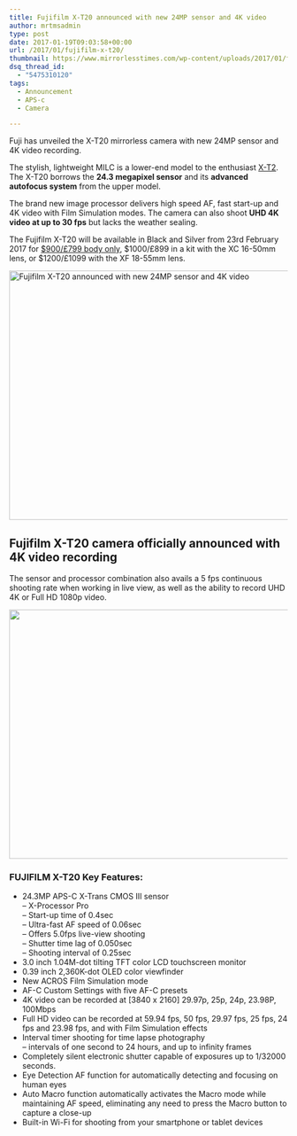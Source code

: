 ```yaml
---
title: Fujifilm X-T20 announced with new 24MP sensor and 4K video
author: mrtmsadmin
type: post
date: 2017-01-19T09:03:58+00:00
url: /2017/01/fujifilm-x-t20/
thumbnail: https://www.mirrorlesstimes.com/wp-content/uploads/2017/01/fujifilm-x-t20-front.jpg
dsq_thread_id:
  - "5475310120"
tags:
  - Announcement
  - APS-c
  - Camera

---
```

Fuji has unveiled the X-T20 mirrorless camera with new 24MP sensor and 4K video recording.

The stylish, lightweight MILC is a lower-end model to the enthusiast [X-T2][1]. The X-T20 borrows the **24.3 megapixel sensor** and its **advanced autofocus system** from the upper model.

The brand new image processor delivers high speed AF, fast start-up and 4K video with Film Simulation modes. The camera can also shoot **UHD 4K video at up to 30 fps** but lacks the weather sealing.

The Fujifilm X-T20 will be available in Black and Silver from 23rd February 2017 for <a href="http://amzn.to/2jBKRGs" target="_blank">$900/£799 body only</a>, $1000/£899 in a kit with the XC 16-50mm lens, or $1200/£1099 with the XF 18-55mm lens.<!--more-->

[<img class="aligncenter wp-image-924 size-full" title="Fujifilm X-T20 announced with new 24MP sensor and 4K video" src="https://i0.wp.com/www.mirrorlesstimes.com/wp-content/uploads/2017/01/fujifilm-x-t20-back.jpg?resize=600%2C450&#038;ssl=1" alt="Fujifilm X-T20 announced with new 24MP sensor and 4K video" width="600" height="450" srcset="https://i0.wp.com/www.mirrorlesstimes.com/wp-content/uploads/2017/01/fujifilm-x-t20-back.jpg?w=1200&ssl=1 1200w, https://i0.wp.com/www.mirrorlesstimes.com/wp-content/uploads/2017/01/fujifilm-x-t20-back.jpg?resize=300%2C225&ssl=1 300w, https://i0.wp.com/www.mirrorlesstimes.com/wp-content/uploads/2017/01/fujifilm-x-t20-back.jpg?resize=768%2C576&ssl=1 768w, https://i0.wp.com/www.mirrorlesstimes.com/wp-content/uploads/2017/01/fujifilm-x-t20-back.jpg?resize=1024%2C768&ssl=1 1024w" sizes="(max-width: 600px) 100vw, 600px" data-recalc-dims="1" />][2]

## Fujifilm X-T20 camera officially announced with 4K video recording

The sensor and processor combination also avails a 5 fps continuous shooting rate when working in live view, as well as the ability to record UHD 4K or Full HD 1080p video.

[<img class="aligncenter size-full wp-image-929" src="https://i0.wp.com/www.mirrorlesstimes.com/wp-content/uploads/2017/01/fujifilm-x-t20-top-2.jpg?resize=600%2C450&#038;ssl=1" alt="" width="600" height="450" srcset="https://i0.wp.com/www.mirrorlesstimes.com/wp-content/uploads/2017/01/fujifilm-x-t20-top-2.jpg?w=1200&ssl=1 1200w, https://i0.wp.com/www.mirrorlesstimes.com/wp-content/uploads/2017/01/fujifilm-x-t20-top-2.jpg?resize=300%2C225&ssl=1 300w, https://i0.wp.com/www.mirrorlesstimes.com/wp-content/uploads/2017/01/fujifilm-x-t20-top-2.jpg?resize=768%2C576&ssl=1 768w, https://i0.wp.com/www.mirrorlesstimes.com/wp-content/uploads/2017/01/fujifilm-x-t20-top-2.jpg?resize=1024%2C768&ssl=1 1024w" sizes="(max-width: 600px) 100vw, 600px" data-recalc-dims="1" />][3]

### FUJIFILM X-T20 Key Features:

  * 24.3MP APS-C X-Trans CMOS III sensor  
    – X-Processor Pro  
    – Start-up time of 0.4sec  
    – Ultra-fast AF speed of 0.06sec  
    – Offers 5.0fps live-view shooting  
    – Shutter time lag of 0.050sec  
    – Shooting interval of 0.25sec
  * 3.0 inch 1.04M-dot tilting TFT color LCD touchscreen monitor
  * 0.39 inch 2,360K-dot OLED color viewfinder
  * New ACROS Film Simulation mode
  * AF-C Custom Settings with five AF-C presets
  * 4K video can be recorded at [3840 x 2160] 29.97p, 25p, 24p, 23.98P, 100Mbps
  * Full HD video can be recorded at 59.94 fps, 50 fps, 29.97 fps, 25 fps, 24 fps and 23.98 fps, and with Film Simulation effects
  * Interval timer shooting for time lapse photography  
    – intervals of one second to 24 hours, and up to infinity frames
  * Completely silent electronic shutter capable of exposures up to 1/32000 seconds.
  * Eye Detection AF function for automatically detecting and focusing on human eyes
  * Auto Macro function automatically activates the Macro mode while maintaining AF speed, eliminating any need to press the Macro button to capture a close-up
  * Built-in Wi-Fi for shooting from your smartphone or tablet devices

 [1]: https://www.mirrorlesstimes.com/2016/07/fujifilm-x-t2/
 [2]: https://i0.wp.com/www.mirrorlesstimes.com/wp-content/uploads/2017/01/fujifilm-x-t20-back.jpg?ssl=1
 [3]: https://i0.wp.com/www.mirrorlesstimes.com/wp-content/uploads/2017/01/fujifilm-x-t20-top-2.jpg?ssl=1